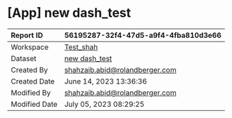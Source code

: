 



# [App] new dash_test

|Report ID|56195287-32f4-47d5-a9f4-4fba810d3e66|
| :--- | :--- |
|Workspace|[Test_shah](../Workspaces/Test_shah.md)|
|Dataset|[new dash_test](../Datasets/new-dash_test.md)|
|Created By|shahzaib.abid@rolandberger.com|
|Created Date|June 14, 2023 13:36:36|
|Modified By|shahzaib.abid@rolandberger.com|
|Modified Date|July 05, 2023 08:29:25|

